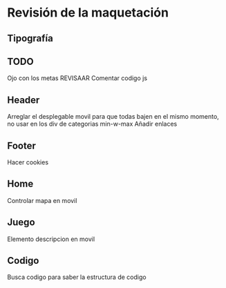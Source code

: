 # Revisión de la maquetación

## Tipografía

## TODO
Ojo con los metas REVISAAR
Comentar codigo js 

## Header
Arreglar el desplegable movil para que todas bajen en el mismo momento, no usar en los div de categorias min-w-max
Añadir enlaces

## Footer
Hacer cookies

## Home
Controlar mapa en movil

## Juego
Elemento descripcion en movil

## Codigo
Busca codigo para saber la estructura de codigo
